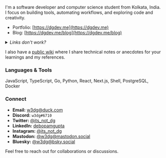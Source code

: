 I'm a software developer and computer science student from Kolkata, India. I focus on building tools, automating workflows, and exploring code and creativity.

- Portfolio: [https://dgdev.me](https://dgdev.me)
- Blog: [https://dgdev.me/blog](https://dgdev.me/blog)

<details>
  <summary><em>Links don't work?</em></summary>
  It is totally possible that the domain has expired on me! Check the actual deployments here:<br/>
  <ul>
    <li>Portfolio: <a href="https://dgdev.vercel.app">https://dgdev.vercel.app</a></li>
    <li>Blog: <a href="https://dgdev.vercel.app/blog">https://dgdev.vercel.app/blog</a></li>
  </ul>
</details>

I also have a [public wiki](https://wiki.dgdev.me) where I share technical notes or anecdotes for your learnings and my references.

### Languages & Tools

JavaScript, TypeScript, Go, Python, React, Next.js, Shell, PostgreSQL, Docker

### Connect

- **Email:** [w3dg@duck.com](mailto:w3dg@duck.com)
- **Discord:** `w3dg#6710`
- **Twitter:** [@its_not_dg](https://twitter.com/its_not_dg)
- **LinkedIn:** [debopamgupta](https://www.linkedin.com/in/debopamgupta)
- **Instagram:** [@its_not_dg](https://www.instagram.com/its_not_dg)
- **Mastodon:** [@w3dg@mastodon.social](https://mastodon.social/@w3dg)
- **Bluesky:** [@w3dg@bsky.social](https://bsky.app/profile/w3dg.bsky.social)

Feel free to reach out for collaborations or discussions.
